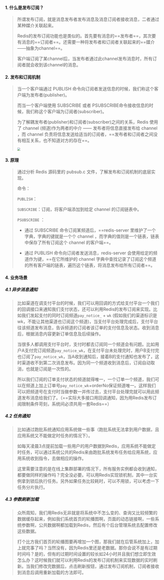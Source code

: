#### 1. 什么是发布订阅？

>所谓发布订阅，就是消息发布者发布消息及消息订阅者接收消息，二者通过某种媒介关联起来。
>
>Redis的发布订阅功能也是类似的。首先要有消息的==发布者==，其次要有消息的==订阅者==。还需要一种将发布者和订阅者关联起来的==媒介——抽象为channel==。
>
>客户端订阅了某channel后，当发布者通过此channel发布消息时，所有订阅者就会收到该channel的消息。

#### 2. 发布和订阅机制

>当一个客户端通过 PUBLISH 命令向订阅者发送信息的时候，我们称这个客户端为发布者(publisher)。
>
>而当一个客户端使用 SUBSCRIBE 或者 PSUBSCRIBE命令接收信息的时候，我们称这个客户端为订阅者(subscriber)。
>
>为了解耦发布者(publisher)和订阅者(subscriber)之间的关系，Redis 使用了 channel (频道)作为两者的中介 —— 发布者将信息直接发布给 channel ，而 channel 负责将信息发送给适当的订阅者，==发布者和订阅者之间没有相互关系，也不知道对方的存在==。
>
><img src="https://tva1.sinaimg.cn/large/008eGmZEgy1gmmzxfgyeoj311g0hqjsi.jpg" style="zoom:60%">

#### 3. 原理

>通过分析 Redis 源码里的 pubsub.c 文件，了解发布和订阅机制的底层实现。
>
>命令：
>
>`PUBLISH`：
>
>`SUBSCRIBE`：订阅，将客户端添加到给定 channel 的订阅链表中。
>
> `PSUBSCRIBE` ：
>
>- 通过 SUBSCRIBE 命令订阅某频道后，==redis-server 里维护了一个字典，字典的键就是一个个 channel ，而字典的值则是一个链表，链表中保存了所有订阅这个 channel 的客户端==。
>
>- 通过 PUBLISH 命令向订阅者发送消息，redis-server 会使用给定的频道作为键，==在它所维护的 channel 字典中查找记录了订阅这个频道的所有客户端的链表，遍历这个链表，将消息发布给所有订阅者==。

#### 4. 业务场景

##### 4.1 异步消息通知

>比如渠道在调支付平台的时候，我们可以用回调的方式给支付平台一个我们的回调接口来通知我们支付状态，还可以利用Redis的发布订阅来实现。比如我们发起支付的同时订阅频道`pay_notice_` + `wk` (假如我们的渠道标识是wk，不能让其他渠道也订阅这个频道)，当支付平台处理完成后，支付平台往该频道发布消息，告诉频道的订阅者该订单的支付信息及状态。收到消息后，根据消息内容更新订单信息及后续操作。 
>
>当很多人都调用支付平台时，支付时都去订阅同一个频道会有问题。比如用户A支付完订阅频道`pay_notice_wk`，在支付平台未处理完时，用户B支付完也订阅了`pay_notice_wk`，当A收到通知后，接着B的支付通知也发布了，这时渠道收不到第二次消息发布。因为同一个频道收到消息后，订阅自动取消，也就是订阅是一次性的。
>
>所以我们订阅的订单支付状态的频道就得唯一，一个订单一个频道，我们可以在频道上加上订单号`pay_notice_wk`+orderNo保证频道唯一。这样我们可以把频道号在支付时当做参数一并传过去，支付平台处理完就可以用此频道发布消息给我们了。（==实际大多接口用回调通知，因为用Redis发布订阅限制条件苛刻，系统间必须共用一套Redis==）

##### 4.2 任务通知

>比如通过跑批系统通知应用系统做一些事（跑批系统无法拿到用户数据，且应用系统又不能做定时任务的情况下）。
>
>如每天凌晨3点提前加载一些用户的用户数据到Redis，应用系统不能做定时任务，可以通过系统公共的Redis来由跑批系统发布任务给应用系统，应用系统收到指令，去做相应的操作。
>
>这里需要注意的是在线上集群部署的情况下，所有服务实例都会收到通知，都要做同样的操作吗？完全没必要。可以用Redis实现锁机制，其中一台实例拿到锁后执行任务。另外如果任务比较耗时，可以不用锁，可以考虑一下任务分片执行。

##### 4.3 参数刷新加载

>众所周知，我们用Redis无非就是将系统中不怎么变的、查询又比较频繁的数据缓存起来，例如我们系统首页的轮播图啊，页面的动态链接啊，一些系统参数啊，公共数据啊都加载到Redis，然后有个后台管理系统去配置修改这些数据。
>
>打个比方我们首页的轮播图要再增加一个图，那我们就在后管系统加上，加上就完事了吗？当然没有，因为Redis里还是老数据。那你会说不是有过期时间吗？是的，但有的过期时间设置的较长如24小时并且我们想立即生效怎么办？这时候我们就可以利用Redis的发布订阅机制来实现数据的实时刷新。当我们修改完数据后，点击刷新按钮，通过发布订阅机制，订阅者接收到消息后调用重新加载的方法即可。

